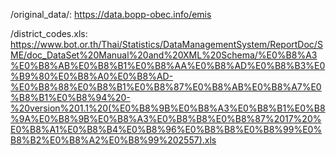 /original\_data/: https://data.bopp-obec.info/emis

/district\_codes.xls: https://www.bot.or.th/Thai/Statistics/DataManagementSystem/ReportDoc/SME/doc_DataSet%20Manual%20and%20XML%20Schema/%E0%B8%A3%E0%B8%AB%E0%B8%B1%E0%B8%AA%E0%B8%AD%E0%B8%B3%E0%B9%80%E0%B8%A0%E0%B8%AD-%E0%B8%88%E0%B8%B1%E0%B8%87%E0%B8%AB%E0%B8%A7%E0%B8%B1%E0%B8%94%20-%20version%201.1%20(%E0%B8%9B%E0%B8%A3%E0%B8%B1%E0%B8%9A%E0%B8%9B%E0%B8%A3%E0%B8%B8%E0%B8%87%2017%20%E0%B8%A1%E0%B8%B4%E0%B8%96%E0%B8%B8%E0%B8%99%E0%B8%B2%E0%B8%A2%E0%B8%99%202557).xls
